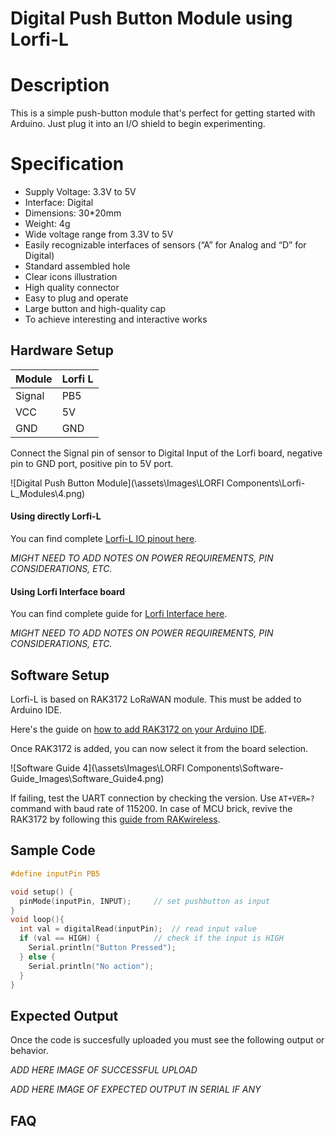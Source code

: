 # Digital Push Button Module using Lorfi-L

# Description

This is a simple push-button module that's perfect for getting started with Arduino. Just plug it into an I/O shield to begin experimenting.


# Specification

- Supply Voltage: 3.3V to 5V
- Interface: Digital
- Dimensions: 30*20mm
- Weight: 4g
- Wide voltage range from 3.3V to 5V
- Easily recognizable interfaces of sensors (“A” for Analog and “D” for Digital)
- Standard assembled hole
- Clear icons illustration
- High quality connector
- Easy to plug and operate
- Large button and high-quality cap
- To achieve interesting and interactive works

## Hardware Setup 

|     Module    |   Lorfi L   |
|---------------|-------------|
| Signal        | PB5         |
| VCC           | 5V          |
| GND           | GND         |

Connect the Signal pin of sensor to Digital Input of the Lorfi board, negative pin to GND port, positive pin to 5V port.

![Digital Push Button Module](\assets\Images\LORFI Components\Lorfi-L_Modules\4.png)

#### Using directly Lorfi-L

You can find complete <a href="/docs/Hardware-Guide.html">Lorfi-L IO pinout here</a>.

*MIGHT NEED TO ADD NOTES ON POWER REQUIREMENTS, PIN CONSIDERATIONS, ETC.*

#### Using Lorfi Interface board

You can find complete guide for <a href="/docs/Hardware-Guide.html">Lorfi Interface here</a>.

*MIGHT NEED TO ADD NOTES ON POWER REQUIREMENTS, PIN CONSIDERATIONS, ETC.*

## Software Setup

Lorfi-L is based on RAK3172 LoRaWAN module. This must be added to Arduino IDE.

Here's the guide on <a href="/docs/Software-Guide.html">how to add RAK3172 on your Arduino IDE</a>.

Once RAK3172 is added, you can now select it from the board selection.

![Software Guide 4](\assets\Images\LORFI Components\Software-Guide_Images\Software_Guide4.png)

If failing, test the UART connection by checking the version. Use `AT+VER=?` command with baud rate of 115200. In case of MCU brick, revive the RAK3172 by following this [guide from RAKwireless](https://learn.rakwireless.com/hc/en-us/articles/26687606549911-How-To-Guide-STM32CubeProgrammer-for-RAK-Modules).

## **Sample Code**
```c
#define inputPin PB5

void setup() {
  pinMode(inputPin, INPUT);     // set pushbutton as input
}
void loop(){
  int val = digitalRead(inputPin);  // read input value
  if (val == HIGH) {            // check if the input is HIGH
    Serial.println("Button Pressed");
  } else {
    Serial.println("No action");
  }
}
```

## Expected Output

Once the code is succesfully uploaded you must see the following output or behavior.

*ADD HERE IMAGE OF SUCCESSFUL UPLOAD*

*ADD HERE IMAGE OF EXPECTED OUTPUT IN SERIAL IF ANY*

## FAQ
